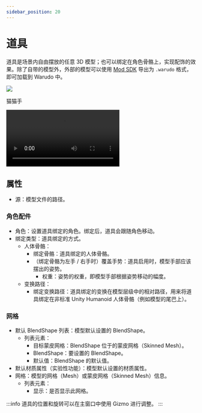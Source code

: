 ```yaml
---
sidebar_position: 20
---
```


# 道具

道具是场景内自由摆放的任意 3D 模型；也可以绑定在角色骨骼上，实现配饰的效果。除了自带的模型外，外部的模型可以使用 [Mod SDK](https://tiger-tang.gitbook.io/warudo/advanced/sdk) 导出为 `.warudo` 格式，即可加载到 Warudo 中。

![](pathname:///doc-img/zh-prop-1.webp)
<p class="img-desc">猫猫手</p>

<div className="video-box"><video controls src="/zh/doc-img/zh-prop-1.mp4" />
<p>利用道具资源以及角色配件设置实现的玫瑰 + 指尖粒子效果。</p>
</div>

## 属性

* 源：模型文件的路径。

### 角色配件

* 角色：设置道具绑定的角色。绑定后，道具会跟随角色移动。
* 绑定类型：道具绑定的方式。
  * 人体骨骼：
    * 绑定骨骼：道具绑定的人体骨骼。
    * （绑定骨骼为左手 / 右手时）覆盖手势：道具启用时，模型手部应该摆出的姿势。
      * 权重：姿势的权重，即模型手部根据姿势移动的幅度。
  * 变换路径：
    * 绑定变换路径：道具绑定的变换在模型层级中的相对路径，用来将道具绑定在非标准 Unity Humanoid 人体骨骼（例如模型的尾巴上）。

### 网格

* 默认 BlendShape 列表：模型默认设置的 BlendShape。
  * 列表元素：
    * 目标蒙皮网格：BlendShape 位于的蒙皮网格（Skinned Mesh）。
    * BlendShape：要设置的 BlendShape。
    * 默认值：BlendShape 的默认值。
* 默认材质属性（实验性功能）：模型默认设置的材质属性。
* 网格：模型的网格（Mesh）或蒙皮网格（Skinned Mesh）信息。
  * 列表元素：
    * 显示：是否显示此网格。

:::info
道具的位置和旋转可以在主窗口中使用 Gizmo 进行调整。
:::
